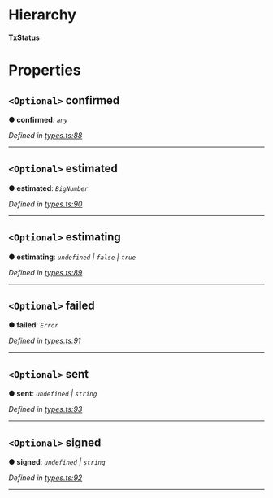 

# Hierarchy

**TxStatus**

# Properties

<a id="confirmed"></a>

## `<Optional>` confirmed

**● confirmed**: *`any`*

*Defined in [types.ts:88](https://github.com/paritytech/js-libs/blob/fed24c5/packages/light.js/src/types.ts#L88)*

___
<a id="estimated"></a>

## `<Optional>` estimated

**● estimated**: *`BigNumber`*

*Defined in [types.ts:90](https://github.com/paritytech/js-libs/blob/fed24c5/packages/light.js/src/types.ts#L90)*

___
<a id="estimating"></a>

## `<Optional>` estimating

**● estimating**: *`undefined` \| `false` \| `true`*

*Defined in [types.ts:89](https://github.com/paritytech/js-libs/blob/fed24c5/packages/light.js/src/types.ts#L89)*

___
<a id="failed"></a>

## `<Optional>` failed

**● failed**: *`Error`*

*Defined in [types.ts:91](https://github.com/paritytech/js-libs/blob/fed24c5/packages/light.js/src/types.ts#L91)*

___
<a id="sent"></a>

## `<Optional>` sent

**● sent**: *`undefined` \| `string`*

*Defined in [types.ts:93](https://github.com/paritytech/js-libs/blob/fed24c5/packages/light.js/src/types.ts#L93)*

___
<a id="signed"></a>

## `<Optional>` signed

**● signed**: *`undefined` \| `string`*

*Defined in [types.ts:92](https://github.com/paritytech/js-libs/blob/fed24c5/packages/light.js/src/types.ts#L92)*

___


